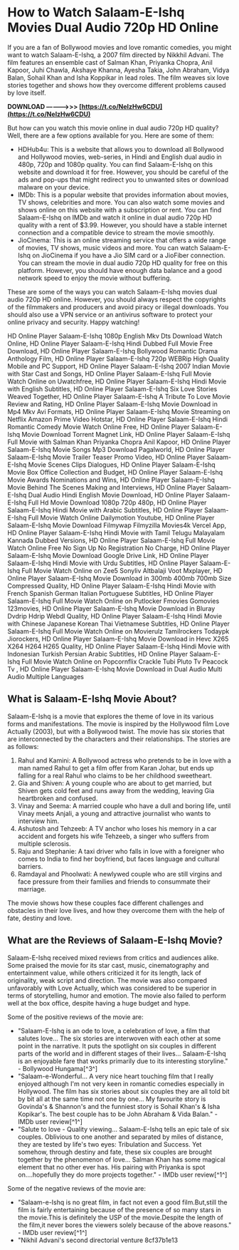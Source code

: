 
 
# How to Watch Salaam-E-Ishq Movies Dual Audio 720p HD Online
  
If you are a fan of Bollywood movies and love romantic comedies, you might want to watch Salaam-E-Ishq, a 2007 film directed by Nikkhil Advani. The film features an ensemble cast of Salman Khan, Priyanka Chopra, Anil Kapoor, Juhi Chawla, Akshaye Khanna, Ayesha Takia, John Abraham, Vidya Balan, Sohail Khan and Isha Koppikar in lead roles. The film weaves six love stories together and shows how they overcome different problems caused by love itself.
 
**DOWNLOAD –––––>>> [https://t.co/NeIzHw6CDU](https://t.co/NeIzHw6CDU)**


  
But how can you watch this movie online in dual audio 720p HD quality? Well, there are a few options available for you. Here are some of them:
  
- HDHub4u: This is a website that allows you to download all Bollywood and Hollywood movies, web-series, in Hindi and English dual audio in 480p, 720p and 1080p quality. You can find Salaam-E-Ishq on this website and download it for free. However, you should be careful of the ads and pop-ups that might redirect you to unwanted sites or download malware on your device.
- IMDb: This is a popular website that provides information about movies, TV shows, celebrities and more. You can also watch some movies and shows online on this website with a subscription or rent. You can find Salaam-E-Ishq on IMDb and watch it online in dual audio 720p HD quality with a rent of $3.99. However, you should have a stable internet connection and a compatible device to stream the movie smoothly.
- JioCinema: This is an online streaming service that offers a wide range of movies, TV shows, music videos and more. You can watch Salaam-E-Ishq on JioCinema if you have a Jio SIM card or a JioFiber connection. You can stream the movie in dual audio 720p HD quality for free on this platform. However, you should have enough data balance and a good network speed to enjoy the movie without buffering.

These are some of the ways you can watch Salaam-E-Ishq movies dual audio 720p HD online. However, you should always respect the copyrights of the filmmakers and producers and avoid piracy or illegal downloads. You should also use a VPN service or an antivirus software to protect your online privacy and security. Happy watching!
 
HD Online Player Salaam-E-Ishq 1080p English Mkv Dts Download Watch Online,  HD Online Player Salaam-E-Ishq Hindi Dubbed Full Movie Free Download,  HD Online Player Salaam-E-Ishq Bollywood Romantic Drama Anthology Film,  HD Online Player Salaam-E-Ishq 720p WEBRip High Quality Mobile and PC Support,  HD Online Player Salaam-E-Ishq 2007 Indian Movie with Star Cast and Songs,  HD Online Player Salaam-E-Ishq Full Movie Watch Online on Uwatchfree,  HD Online Player Salaam-E-Ishq Hindi Movie with English Subtitles,  HD Online Player Salaam-E-Ishq Six Love Stories Weaved Together,  HD Online Player Salaam-E-Ishq A Tribute To Love Movie Review and Rating,  HD Online Player Salaam-E-Ishq Movie Download in Mp4 Mkv Avi Formats,  HD Online Player Salaam-E-Ishq Movie Streaming on Netflix Amazon Prime Video Hotstar,  HD Online Player Salaam-E-Ishq Hindi Romantic Comedy Movie Watch Online Free,  HD Online Player Salaam-E-Ishq Movie Download Torrent Magnet Link,  HD Online Player Salaam-E-Ishq Full Movie with Salman Khan Priyanka Chopra Anil Kapoor,  HD Online Player Salaam-E-Ishq Movie Songs Mp3 Download Pagalworld,  HD Online Player Salaam-E-Ishq Movie Trailer Teaser Promo Video,  HD Online Player Salaam-E-Ishq Movie Scenes Clips Dialogues,  HD Online Player Salaam-E-Ishq Movie Box Office Collection and Budget,  HD Online Player Salaam-E-Ishq Movie Awards Nominations and Wins,  HD Online Player Salaam-E-Ishq Movie Behind The Scenes Making and Interviews,  HD Online Player Salaam-E-Ishq Dual Audio Hindi English Movie Download,  HD Online Player Salaam-E-Ishq Full Hd Movie Download 1080p 720p 480p,  HD Online Player Salaam-E-Ishq Hindi Movie with Arabic Subtitles,  HD Online Player Salaam-E-Ishq Full Movie Watch Online Dailymotion Youtube,  HD Online Player Salaam-E-Ishq Movie Download Filmywap Filmyzilla Movies4k Vercel App,  HD Online Player Salaam-E-Ishq Hindi Movie with Tamil Telugu Malayalam Kannada Dubbed Versions,  HD Online Player Salaam-E-Ishq Full Movie Watch Online Free No Sign Up No Registration No Charge,  HD Online Player Salaam-E-Ishq Movie Download Google Drive Link,  HD Online Player Salaam-E-Ishq Hindi Movie with Urdu Subtitles,  HD Online Player Salaam-E-Ishq Full Movie Watch Online on Zee5 Sonyliv Altbalaji Voot Mxplayer,  HD Online Player Salaam-E-Ishq Movie Download in 300mb 400mb 700mb Size Compressed Quality,  HD Online Player Salaam-E-Ishq Hindi Movie with French Spanish German Italian Portuguese Subtitles,  HD Online Player Salaam-E-Ishq Full Movie Watch Online on Putlocker Fmovies Gomovies 123movies,  HD Online Player Salaam-E-Ishq Movie Download in Bluray Dvdrip Hdrip Webdl Quality,  HD Online Player Salaam-E-Ishq Hindi Movie with Chinese Japanese Korean Thai Vietnamese Subtitles,  HD Online Player Salaam-E-Ishq Full Movie Watch Online on Movierulz Tamilrockers Todaypk Jiorockers,  HD Online Player Salaam-E-Ishq Movie Download in Hevc X265 X264 H264 H265 Quality,  HD Online Player Salaam-E-Ishq Hindi Movie with Indonesian Turkish Persian Arabic Subtitles,  HD Online Player Salaam-E-Ishq Full Movie Watch Online on Popcornflix Crackle Tubi Pluto Tv Peacock Tv ,  HD Online Player Salaam-E-Ishq Movie Download in Dual Audio Multi Audio Multiple Languages
  
## What is Salaam-E-Ishq Movie About?
  
Salaam-E-Ishq is a movie that explores the theme of love in its various forms and manifestations. The movie is inspired by the Hollywood film Love Actually (2003), but with a Bollywood twist. The movie has six stories that are interconnected by the characters and their relationships. The stories are as follows:

1. Rahul and Kamini: A Bollywood actress who pretends to be in love with a man named Rahul to get a film offer from Karan Johar, but ends up falling for a real Rahul who claims to be her childhood sweetheart.
2. Gia and Shiven: A young couple who are about to get married, but Shiven gets cold feet and runs away from the wedding, leaving Gia heartbroken and confused.
3. Vinay and Seema: A married couple who have a dull and boring life, until Vinay meets Anjali, a young and attractive journalist who wants to interview him.
4. Ashutosh and Tehzeeb: A TV anchor who loses his memory in a car accident and forgets his wife Tehzeeb, a singer who suffers from multiple sclerosis.
5. Raju and Stephanie: A taxi driver who falls in love with a foreigner who comes to India to find her boyfriend, but faces language and cultural barriers.
6. Ramdayal and Phoolwati: A newlywed couple who are still virgins and face pressure from their families and friends to consummate their marriage.

The movie shows how these couples face different challenges and obstacles in their love lives, and how they overcome them with the help of fate, destiny and love.
  
## What are the Reviews of Salaam-E-Ishq Movie?
  
Salaam-E-Ishq received mixed reviews from critics and audiences alike. Some praised the movie for its star cast, music, cinematography and entertainment value, while others criticized it for its length, lack of originality, weak script and direction. The movie was also compared unfavorably with Love Actually, which was considered to be superior in terms of storytelling, humor and emotion. The movie also failed to perform well at the box office, despite having a huge budget and hype.
  
Some of the positive reviews of the movie are:

- "Salaam-E-Ishq is an ode to love, a celebration of love, a film that salutes love... The six stories are interwoven with each other at some point in the narrative. It puts the spotlight on six couples in different parts of the world and in different stages of their lives... Salaam-E-Ishq is an enjoyable fare that works primarily due to its interesting storyline." - Bollywood Hungama[^3^]
- "Salaam-e-Wonderful... A very nice heart touching film that I really enjoyed although I'm not very keen in romantic comedies especially in Hollywood. The film has six stories about six couples they are all told bit by bit all at the same time not one by one... My favourite story is Govinda's & Shannon's and the funniest story is Sohail Khan's & Isha Kopikar's. The best couple has to be John Abraham & Vida Balan." - IMDb user review[^1^]
- "Salute to love - Quality viewing... Salaam-E-Ishq tells an epic tale of six couples. Oblivious to one another and separated by miles of distance, they are tested by life's two eyes: Tribulation and Success. Yet somehow, through destiny and fate, these six couples are brought together by the phenomenon of love... Salman Khan has some magical element that no other ever has. His pairing with Priyanka is spot on....hopefully they do more projects together." - IMDb user review[^1^]

Some of the negative reviews of the movie are:

- "Salaam-e-Ishq is no great film, in fact not even a good film.But,still the film is fairly entertaining because of the presence of so many stars in the movie.This is definitely the USP of the movie.Despite the length of the film,it never bores the viewers solely because of the above reasons." - IMDb user review[^1^]
- "Nikhil Advani's second directorial venture 8cf37b1e13


